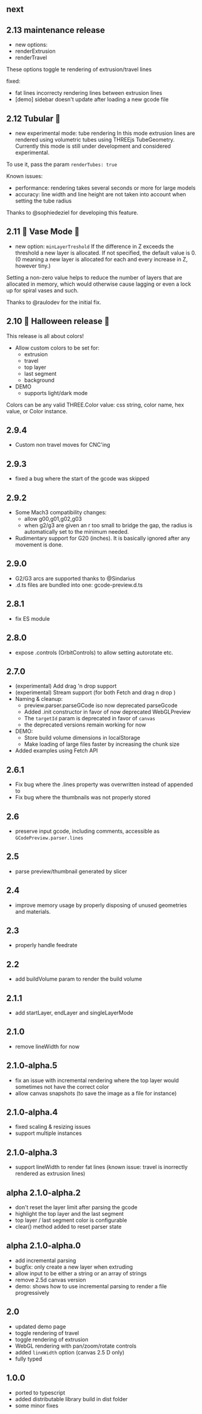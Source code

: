 ## next

## 2.13 maintenance release

- new options: 
 - renderExtrusion
 - renderTravel

These options toggle te rendering of extrusion/travel lines

fixed:
 - fat lines incorrecty rendering lines between extrusion lines
 - [demo] sidebar doesn't update after loading a new gcode file

## 2.12 Tubular 🤙 
- new experimental mode: tube rendering
In this mode extrusion lines are rendered using volumetric tubes using THREEjs TubeGeometry. Currently this mode is still under development and considered experimental.

To use it, pass the param `renderTubes: true`

Known issues:
 - performance: rendering takes several seconds or more for large models
 - accuracy: line width and line height are not taken into account when setting the tube radius

Thanks to @sophiedeziel for developing this feature.

## 2.11 🏺 Vase Mode 🏺
- new option: `minLayerTreshold`
If the difference in Z exceeds the threshold a new layer is allocated.
If not specified, the default value is 0. (0 meaning a new layer is allocated for each and every increase in Z, however tiny.)

Setting a non-zero value helps to reduce the number of layers that are allocated in memory, which would otherwise cause lagging or even a lock up for spiral vases and such.
   
Thanks to @raulodev for the initial fix.

## 2.10 🎃 Halloween release 🎃

This release is all about colors!
- Allow custom colors to be set for:
     - extrusion
     - travel
     - top layer
     - last segment
     - background
- DEMO
     - supports light/dark mode

Colors can be any valid THREE.Color value: css string, color name, hex value, or Color instance.

## 2.9.4
- Custom non travel moves for CNC'ing

## 2.9.3
- fixed a bug where the start of the gcode was skipped

## 2.9.2
- Some Mach3 compatibility changes:
     - allow g00,g01,g02,g03
     - when g2/g3 are given an r too small to bridge the gap, the radius is automatically set to the minimum needed.
- Rudimentary support for G20 (inches). It is basically ignored after any movement is done.

## 2.9.0
- G2/G3 arcs are supported thanks to @Sindarius
- .d.ts files are bundled into one: gcode-preview.d.ts
## 2.8.1
- fix ES module 
## 2.8.0
- expose .controls (OrbitControls) to allow setting autorotate etc.
## 2.7.0
- (experimental) Add drag 'n drop support
- (experimental) Stream support (for both Fetch and drag n drop )
- Naming & cleanup:
     - preview.parser.parseGCode iso now deprecated parseGcode
     - Added .init constructor in favor of now deprecated WebGLPreview
     - The `targetId` param is deprecated in favor of `canvas`
     - the deprecated versions remain working for now
- DEMO:
     - Store build volume dimensions in localStorage
     - Make loading of large files faster by increasing the chunk size
- Added examples using Fetch API

## 2.6.1
- Fix bug where the .lines property was overwritten instead of appended to
- Fix bug where the thumbnails was not properly stored

## 2.6
- preserve input gcode, including comments, accessible as `GCodePreview.parser.lines`
## 2.5
- parse preview/thumbnail generated by slicer

## 2.4
- improve memory usage by properly disposing of unused geometries and materials.

## 2.3
- properly handle feedrate

## 2.2
- add buildVolume param to render the build volume

## 2.1.1
- add startLayer, endLayer and singleLayerMode

## 2.1.0
- remove lineWidth for now

## 2.1.0-alpha.5
- fix an issue with incremental rendering where the top layer would sometimes not have the correct color
- allow canvas snapshots (to save the image as a file for instance)

## 2.1.0-alpha.4
- fixed scaling & resizing issues
- support multiple instances

## 2.1.0-alpha.3
- support lineWidth to render fat lines (known issue: travel is inorrectly rendered as extrusion lines)

## alpha 2.1.0-alpha.2
- don't reset the layer limit after parsing the gcode
- highlight the top layer and the last segment
- top layer / last segment color is configurable
- clear() method added to reset parser state

## alpha 2.1.0-alpha.0
- add incremental parsing
- bugfix: only create a new layer when extruding
- allow input to be either a string or an array of strings
- remove 2.5d canvas version
- demo: shows how to use incremental parsing to render a file progressively


## 2.0
- updated demo page
- toggle rendering of travel 
- toggle rendering of extrusion
- WebGL rendering with pan/zoom/rotate controls
- added `lineWidth` option (canvas 2.5 D only)
- fully typed

## 1.0.0
- ported to typescript
- added distributable library build in dist folder
- some minor fixes
